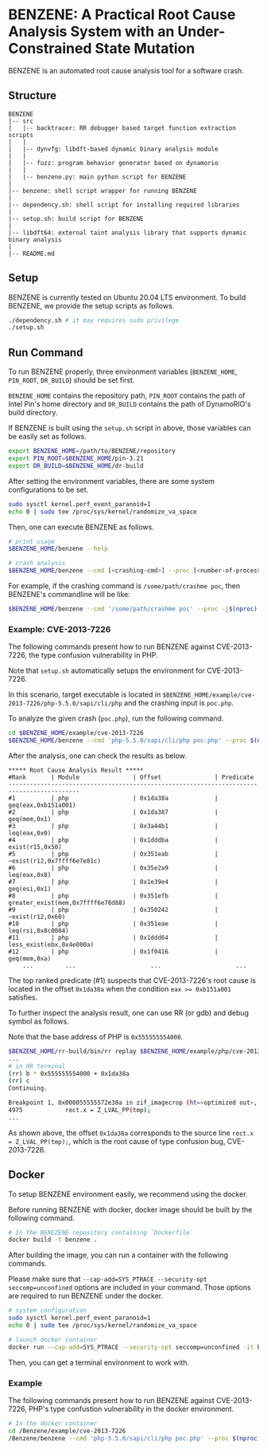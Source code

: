 # BENZENE: A Practical Root Cause Analysis System with an Under-Constrained State Mutation

BENZENE is an automated root cause analysis tool for a software crash.

## Structure

```
BENZENE
|-- src
|   |-- backtracer: RR debugger based target function extraction scripts
|   |
|   |-- dynvfg: libdft-based dynamic binary analysis module
|   |
|   |-- fuzz: program behavior generator based on dynamorio
|   |
|   |-- benzene.py: main python script for BENZENE
|
|-- benzene: shell script wrapper for running BENZENE
|
|-- dependency.sh: shell script for installing required libraries
|
|-- setup.sh: build script for BENZENE
|
|-- libdft64: external taint analysis library that supports dynamic binary analysis
|
|-- README.md
```

## Setup

BENZENE is currently tested on Ubuntu 20.04 LTS environment.
To build BENZENE, we provide the setup scripts as follows.

```sh
./dependency.sh # it may requires sudo privilege
./setup.sh
```


## Run Command

To run BENZENE properly, three environment variables (`BENZENE_HOME`, `PIN_ROOT`, `DR_BUILD`) should be set first.

`BENZENE_HOME` contains the repository path, `PIN_ROOT` contains the path of Intel Pin's home directory and `DR_BUILD` contains the path of DynamoRIO's build directory.

If BENZENE is built using the `setup.sh` script in above, those variables can be easily set as follows.

```sh
export BENZENE_HOME=/path/to/BENZENE/repository
export PIN_ROOT=$BENZENE_HOME/pin-3.21
export DR_BUILD=$BENZENE_HOME/dr-build
```

After setting the environment variables, there are some system configurations to be set.

```sh
sudo sysctl kernel.perf_event_paranoid=1
echo 0 | sudo tee /proc/sys/kernel/randomize_va_space
```

Then, one can execute BENZENE as follows.

```sh
# print usage
$BENZENE_HOME/benzene --help

# crash analysis
$BENZENE_HOME/benzene --cmd [<crashing-cmd>] --proc [<number-of-process>]
```

For example, if the crashing command is `/some/path/crashme poc`, then BENZENE's commandline will be like:

```sh
$BENZENE_HOME/benzene --cmd '/some/path/crashme poc' --proc -j$(nproc)
```

### Example: CVE-2013-7226

The following commands present how to run BENZENE against CVE-2013-7226, the type confusion vulnerability in PHP.

Note that `setup.sh` automatically setups the environment for CVE-2013-7226.

In this scenario, target executable is located in `$BENZENE_HOME/example/cve-2013-7226/php-5.5.0/sapi/cli/php` and the crashing input is `poc.php`.

To analyze the given crash (`poc.php`), run the following command.

```sh
cd $BENZENE_HOME/example/cve-2013-7226
$BENZENE_HOME/benzene --cmd 'php-5.5.0/sapi/cli/php poc.php' --proc $(nproc)
```

After the analysis, one can check the results as below.

```
***** Root Cause Analysis Result *****
#Rank       | Module               | Offset               | Predicate           
------------------------------------------------------------------------------------------
#1          | php                  | 0x1da38a             | geq(eax,0xb151a001) 
#2          | php                  | 0x1da387             | geq(mem,0x1)        
#3          | php                  | 0x3a44b1             | leq(eax,0x0)        
#4          | php                  | 0x1dddba             | exist(r15,0x50)     
#5          | php                  | 0x351eab             | ~exist(r12,0x7ffff6e7e81c)
#6          | php                  | 0x35e2a9             | leq(eax,0x8)        
#7          | php                  | 0x1e39e4             | geq(esi,0x1)        
#8          | php                  | 0x351efb             | greater_exist(mem,0x7ffff6e78d88)
#9          | php                  | 0x350242             | ~exist(r12,0x60)    
#10         | php                  | 0x351eae             | leq(rsi,0x8c0004)   
#11         | php                  | 0x1ddd64             | less_exist(ebx,0x4e080a)
#12         | php                  | 0x1f0416             | geq(mem,0xa)        
    ...         ...                     ...                     ...
```

The top ranked predicate (#1) suspects that CVE-2013-7226's root cause is located in the offset `0x1da38a` when the condition `eax >= 0xb151a001` satisfies.

To further inspect the analysis result, one can use RR (or gdb) and debug symbol as follows.

Note that the base address of PHP is `0x555555554000`.

```sh
$BENZENE_HOME/rr-build/bin/rr replay $BENZENE_HOME/example/php/cve-2013-7226/benzene.out/rr-trace
...
# in RR terminal
(rr) b * 0x555555554000 + 0x1da38a
(rr) c
Continuing.

Breakpoint 1, 0x000055555572e38a in zif_imagecrop (ht=<optimized out>, return_value=0x7ffff5b245f0, return_value_ptr=<optimized out>, this_ptr=<optimized out>, return_value_used=<optimized out>) at /home/user/work/Benzene/eval/php/cve-2013-7226/php-5.5.0/ext/gd/gd.c:4975
4975			rect.x = Z_LVAL_PP(tmp);
...
```

As shown above, the offset `0x1da38a` corresponds to the source line `rect.x = Z_LVAL_PP(tmp);`, which is the root cause of type confusion bug, CVE-2013-7226.


## Docker

To setup BENZENE environment easily, we recommend using the docker.

Before running BENZENE with docker, docker image should be built by the following command.

```sh
# In the BENEZENE repository containing `Dockerfile`
docker build -t benzene .
```

After building the image, you can run a container with the following commands.

Please make sure that `--cap-add=SYS_PTRACE --security-opt seccomp=unconfined` options are included in your command.
Those options are required to run BENZENE under the docker.

```sh
# system configuration
sudo sysctl kernel.perf_event_paranoid=1
echo 0 | sudo tee /proc/sys/kernel/randomize_va_space

# launch docker container
docker run --cap-add=SYS_PTRACE --security-opt seccomp=unconfined -it benzene:latest
```

Then, you can get a terminal environment to work with.

### Example

The following commands present how to run BENZENE against CVE-2013-7226, PHP's type confustion vulnerability in the docker environment.

```sh
# In the docker container
cd /Benzene/example/cve-2013-7226
/Benzene/benzene --cmd 'php-5.5.0/sapi/cli/php poc.php' --proc $(nproc)
```


